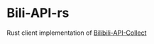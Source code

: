 # Bili-API-rs

Rust client implementation of [Bilibili-API-Collect](https://github.com/SocialSisterYi/bilibili-API-collect)
